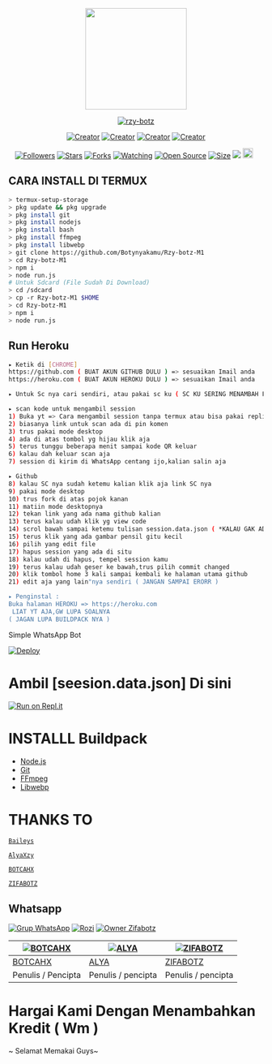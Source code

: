 <p align="center">
<img src="https://telegra.ph/file/ae6f7f701a5be2951648f.jpg" width="200" height="200"/>
</p>
<p align="center">
    <a href="https://siegrin.github.io">
        <img
            src="https://readme-typing-svg.herokuapp.com?size=21&width=280&lines=Thank+for+using+rzy+Botz+"
            alt="rzy-botz"
        />
    </a>
</p>
</p>
<p align="center">
<a href="https://Botynyakamu.github.io"><img title="Creator" src="https://img.shields.io/badge/Creator-Rozi-purple.svg?style=for-the-badge&logo=github"></a>
<a href="https://BOTCAHX.github.io"><img title="Creator" src="https://img.shields.io/badge/Creator-BOTCAHX-purple.svg?style=for-the-badge&logo=github"></a>
<a href="https://AlyaaXd.github.io"><img title="Creator" src="https://img.shields.io/badge/Creator-Alya-purple.svg?style=for-the-badge&logo=github"></a>
<a href="https://github.com/siegrin"><img title="Creator" src="https://img.shields.io/badge/membantu-Luc-purple.svg?style=for-the-badge&logo=github"></a>
</p>
<p align="center">
<a href="https://github.com/Botynyakamu/followers"><img title="Followers" src="https://img.shields.io/github/followers/Botynyakamu?color=green&style=flat-square"></a>
<a href="https://github.com/Botynyakamu/Rzy/stargazers/"><img title="Stars" src="https://img.shields.io/github/stars/Botynyakamu/Rzy?color=white&style=flat-square"></a>
<a href="https://github.com/Botynyakamu/Rzy/network/members"><img title="Forks" src="https://img.shields.io/github/forks/Botynyakamu/Rzy?color=yellow&style=flat-square"></a>
<a href="https://github.com/Botynyakamu/Rzy/watchers"><img title="Watching" src="https://img.shields.io/github/watchers/Botynyakamu/Rzy?label=Watchers&color=red&style=flat-square"></a>
<a href="https://github.com/Botynyakamu/Rzy"><img title="Open Source" src="https://badges.frapsoft.com/os/v2/open-source.svg?v=103"></a>
<a href="https://github.com/Botynyakamu/Rzy/"><img title="Size" src="https://img.shields.io/github/repo-size/Botynyakamu/Rzy?style=flat-square&color=darkred"></a>
<a href="https://hits.seeyoufarm.com"><img src="https://hits.seeyoufarm.com/api/count/incr/badge.svg?url=https%3A%2F%2Fgithub.com%2FBotynyakamu%2FHaruka&count_bg=%2379C83D&title_bg=%23555555&icon=probot.svg&icon_color=%2300FF6D&title=hits&edge_flat=false"/></a>
<a href="https://github.com/Botynyakamu/Rzy/graphs/commit-activity"><img height="20" src="https://img.shields.io/badge/Maintained-No-red.svg"></a>&nbsp;&nbsp;
</p>


## CARA INSTALL DI TERMUX
```bash
> termux-setup-storage
> pkg update && pkg upgrade
> pkg install git
> pkg install nodejs
> pkg install bash
> pkg install ffmpeg
> pkg install libwebp
> git clone https://github.com/Botynyakamu/Rzy-botz-M1
> cd Rzy-botz-M1
> npm i
> node run.js
# Untuk Sdcard (File Sudah Di Download)
> cd /sdcard
> cp -r Rzy-botz-M1 $HOME
> cd Rzy-botz-M1
> npm i
> node run.js
```

## Run Heroku
```bash
▸ Ketik di [CHROME]
https://github.com ( BUAT AKUN GITHUB DULU ) => sesuaikan Imail anda
https://heroku.com ( BUAT AKUN HEROKU DULU ) => sesuaikan Imail anda

▸ Untuk Sc nya cari sendiri, atau pakai sc ku ( SC KU SERING MENAMBAH FITUR )

▸ scan kode untuk mengambil session
1) Buka yt => Cara mengambil session tanpa termux atau bisa pakai replit di bawah
2) biasanya link untuk scan ada di pin komen
3) trus pakai mode desktop
4) ada di atas tombol yg hijau klik aja
5) terus tunggu beberapa menit sampai kode QR keluar
6) kalau dah keluar scan aja
7) session di kirim di WhatsApp centang ijo,kalian salin aja

▸ Github
8) kalau SC nya sudah ketemu kalian klik aja link SC nya
9) pakai mode desktop
10) trus fork di atas pojok kanan
11) matiin mode desktopnya 
12) tekan link yang ada nama github kalian
13) terus kalau udah klik yg view code
14) scrol bawah sampai ketemu tulisan session.data.json ( *KALAU GAK ADA TULISAN ITU BISA CHT OWNER SAYA* )
15) terus klik yang ada gambar pensil gitu kecil
16) pilih yang edit file
17) hapus session yang ada di situ
18) kalau udah di hapus, tempel session kamu
19) terus kalau udah geser ke bawah,trus pilih commit changed
20) klik tombol home 3 kali sampai kembali ke halaman utama github
21) edit aja yang lain"nya sendiri ( JANGAN SAMPAI ERORR )

▸ Penginstal :
Buka halaman HEROKU => https://heroku.com
 LIAT YT AJA,GW LUPA SOALNYA
( JAGAN LUPA BUILDPACK NYA )
```

Simple WhatsApp Bot

[![Deploy](https://www.herokucdn.com/deploy/button.svg)](https://heroku.com/deploy?template=https://github.com/AlyaaXd/Haruno-Botz)



# Ambil [seesion.data.json] Di sini

[![Run on Repl.it](https://repl.it/badge/github/quiec/whatsAlfa)](https://replit.com/@zeeoneofc/SessionByZeeoneOfc?lite=1&outputonly=1#.replit)



# INSTALLL Buildpack
* [Node.js](https://nodejs.org/en/)
* [Git](https://git-scm.com/downloads)
* [FFmpeg](https://github.com/BtbN/FFmpeg-Builds/releases/download/autobuild-2020-12-08-13-03/ffmpeg-n4.3.1-26-gca55240b8c-win64-gpl-4.3.zip)
* [Libwebp](https://developers.google.com/speed/webp/download)


# THANKS TO 
 [`Baileys`](https://github.com/adiwajshing/Baileys)

 [`AlyaXzy`](https://wa.me/6289505165400)

 [`BOTCAHX`](https://wa.me/6282221792667)

 [`ZIFABOTZ`](https://wa.me/6285828764046)

## Whatsapp

[![Grup WhatsApp](https://img.shields.io/badge/WhatsApp%20Group-25D366?style=for-the-badge&logo=whatsapp&logoColor=white)](https://chat.whatsapp.com/I8Q4oJVw8buHhIgMH5iVAv)
[![Rozi](https://img.shields.io/badge/WhatsApp%20Rozi-25D366?style=for-the-badge&logo=whatsapp&logoColor=white)](https://wa.me/6285828764046/)
[![Owner Zifabotz](https://img.shields.io/badge/WhatsApp%20Ownerzifabotz-25D366?style=for-the-badge&logo=whatsapp&logoColor=white)](https://wa.me/6285828530078/)

[![BOTCAHX](https://github.com/BOTCAX.png?size=100)](https://github.com/BOTCAHX) | [![ALYA](https://github.com/AlyaaXd.png?size=100)](https://github.com/AlyaaXd) | [![ZIFABOTZ](https://github.com/Botynyakamu.png?size=100)](https://github.com/botynyakamu)
----|----|----
[BOTCAHX](https://github.com/BOTCAX) | [ALYA](https://github.com/AlyaaXd) | [ZIFABOTZ](https://github.com/Botynyakamu)| [Luc](https://github.com/siegrin)
 Penulis / Pencipta | Penulis / pencipta | Penulis / pencipta | membantu

# Hargai Kami Dengan Menambahkan Kredit ( Wm ) 

~ Selamat Memakai Guys~
